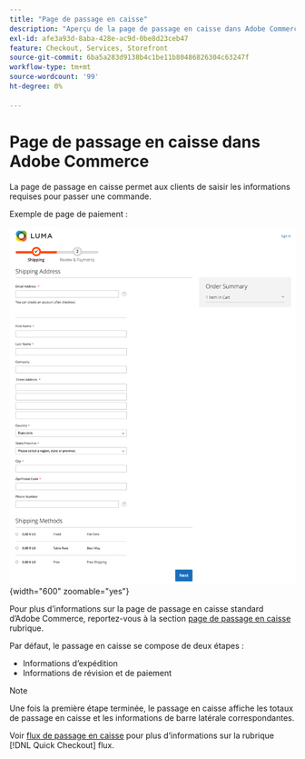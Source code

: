 ```yaml
---
title: "Page de passage en caisse"
description: "Aperçu de la page de passage en caisse dans Adobe Commerce."
exl-id: afe3a93d-8aba-428e-ac9d-0be8d23ceb47
feature: Checkout, Services, Storefront
source-git-commit: 6ba5a283d9138b4c1be11b80486826304c63247f
workflow-type: tm+mt
source-wordcount: '99'
ht-degree: 0%

---
```


# Page de passage en caisse dans Adobe Commerce

La page de passage en caisse permet aux clients de saisir les informations requises pour passer une commande.

Exemple de page de paiement :

![Page Passage en caisse](assets/checkout-page.png){width="600" zoomable="yes"}

Pour plus d’informations sur la page de passage en caisse standard d’Adobe Commerce, reportez-vous à la section [page de passage en caisse](https://docs.magento.com/user-guide/quick-tour/checkout-page.html) rubrique.

Par défaut, le passage en caisse se compose de deux étapes :

- Informations d’expédition
- Informations de révision et de paiement

>[!NOTE]
>
> Une fois la première étape terminée, le passage en caisse affiche les totaux de passage en caisse et les informations de barre latérale correspondantes.

Voir [flux de passage en caisse](../quick-checkout/checkout-flow.md) pour plus d’informations sur la rubrique [!DNL Quick Checkout] flux.
